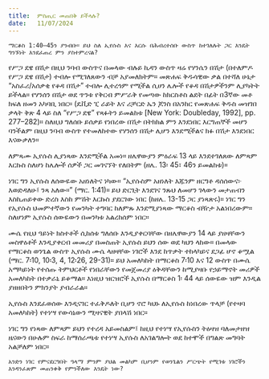 ```yaml
---
title:  ምስጢር መጠበቅ ይችላሉ?
date:   11/07/2024
---
```


`ማርቆስ 1:40–45ን ያንብቡ። ይህ ስለ ኢየሱስ እና እርሱ በሕብረተሰቡ ውስጥ ከተገለሉት ጋር እንዴት ግንኙነት እንደፈጠረ ምን ያስተምረናል?`

የሥጋ ደዌ በሽታ በዚህ ንባብ ውስጥና በመላው ብሉይ ኪዳን ውስጥ ዛሬ የሃንሴን በሽታ (በተለምዶ የሥጋ ደዌ በሽታ) ተብሎ የሚገለጸውን ብቻ አያመለክትም። መጽሐፍ ቅዱሳዊው ቃል በተሻለ ሁኔታ “አስፈሪ/አሰቃቂ የቆዳ በሽታ” ተብሎ ሊተረጎም የሚችል ሲሀን ሌሎች የቆዳ በሽታዎችንም ሊያካትት ይችላል። የሃንሰን በሽታ ወደ ጥንቱ የቅርብ ምሥራቅ የመጣው ከክርስቶስ ልደት በፊት በ3ኛው መቶ ክፍለ ዘመን አካባቢ ነበር። (ዴቪድ ፒ ራይት እና ሪቻርድ ኤን ጆንስ በአንከር የመጽሐፍ ቅዱስ መዝገበ ቃላት ቅጽ 4 ላይ ስለ “የሥጋ ደዌ” የጻፉትን ይመልከቱ [New York: Doubleday, 1992], pp. 277–282)። ስለዚህ ግለሰቡ ይሰቃይ የነበረው በሽታ በትክክል ምን እንደነበር እርግጠኞች መሆን ባንችልም በዚህ ንባብ ውስጥ የተመለከተው የሃንሰን በሽታ ሊሆን እንደሚችልና ክፉ በሽታ እንደነበር እናውቃለን።

ለምጻሙ ኢየሱስ ሊያነጻው እንደሚችል አመነ። ዘሌዋውያን ምዕራፍ 13 ላይ እንደተገለጸው ለምጻም እርኩስ ስለሆነ ከሌሎች ሰዎች ጋር መገናኘት የለበትም (ዘሌ. 13፡ 45፣ 46ን ይመልከቱ)።

ነገር ግን ኢየሱስ ለሰውዬው አዘነለትና ነካው። “ኢየሱስም አዘነለት እጁንም ዘርግቶ ዳሰሰውና፦ እወድዳለሁ፤ ንጻ አለው።” (ማር. 1:41)። ይህ ድርጊት እንደገና ንጹህ ለመሆን ገላውን መታጠብን እስኪጠይቀው ድረስ እስከ ምሽት እርኩስ ያደርገው ነበር (ከዘሌ. 13-15 ጋር ያነጻጽሩ)። ነገር ግን የኢየሱስ ህመምተኛውን የመንካት ተግባር ከለምጹ እንደሚያነጻው ማርቆስ ብዥታ አልነበረውም። ስለሆነም ኢየሱስ ሰውዬውን በመንካቱ አልረከሰም ነበር።

ሙሴ የዚህ ዓይነት ክስተቶች ሲከሰቱ ግለሰቡ እንዲያቀርባቸው በዘሌዋውያን 14 ላይ ያዘዛቸውን መስዋዕቶች እንዲያቀርብ መመሪያ በመስጠት ኢየሱስ ይህን ሰው ወደ ካህን ላከው። በመላው የማርቆስ ወንጌል ውስጥ ኢየሱስ ሙሴ ላዘዛቸው ነገሮች እንደ ከጥቃት ተከላካይና ደጋፊ ሆኖ ቆሟል (ማር. 7፡10, 10፡3, 4, 12፡26, 29-31)። ይህ አመለካከት በማርቆስ 7፡10 እና 12 ውስጥ በሙሴ አማካይነት የተሰጡ ትምህርቶች የነበራቸውን የመጀመሪያ ዕቅዳቸውን ከሚያዛቡ የኃይማኖት መሪዎች አመለካከት በተቃራኒ ይቆማል። እነዚህ ዝርዝሮች ኢየሱስ በማርቆስ 1፡ 44 ላይ ሰውዬው ዝም እንዲል ያዘዘበትን ምክንያት ያብራራል።

ኢየሱስ እንደፈወሰው እንዲናገር ተፈቅዶለት ቢሆን ኖሮ ካህኑ ለኢየሱስ ከነበረው ጥላቻ (የተዛባ አመለካከት) የተነሣ የውሳኔውን ሚዛናዊት ያበላሽ ነበር።

ነገር ግን የነጻው ለምጻም ይህን የተረዳ አይመስልም፤ ከዚህ የተነሣ የኢየሱስን ትዕዛዝ ባለመታዘዝ ዜናውን በሁሉም ስፍራ ከማሰራጫቱ የተነሣ ኢየሱስ ለአገልግሎት ወደ ከተሞች በግልጽ መግባት አልቻለም ነበር።

`አንድን ነገር የምናደርግበት ዓላማ ምንም ያህል መልካም ቢሆንም የወንጌልን ሥርጭት የሚገቱ ነገሮችን እንዳንፈጽም መጠንቀቅ የምንችለው እንዴት ነው?`